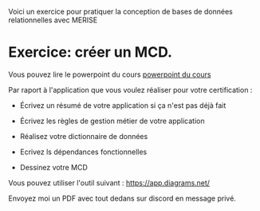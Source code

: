 Voici un exercice pour pratiquer la conception de bases de données relationnelles avec MERISE

# Exercice: créer un MCD.

Vous pouvez lire le powerpoint du cours [powerpoint du cours](merise.pdf)

Par raport à l'application que vous voulez réaliser pour votre certification :

- Écrivez un résumé de votre application si ça n'est pas déjà fait

- Écrivez les règles de gestion métier de votre application

- Réalisez votre dictionnaire de données

- Ecrivez ls dépendances fonctionnelles

- Dessinez votre MCD

Vous pouvez utiliser l'outil suivant : https://app.diagrams.net/

Envoyez moi un PDF avec tout dedans sur discord en message privé.
